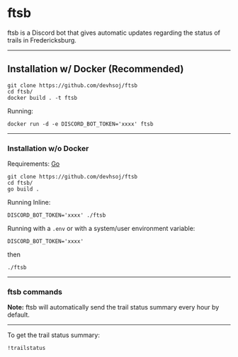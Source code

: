 # ftsb
ftsb is a Discord bot that gives automatic updates regarding the status of trails in Fredericksburg.

---

## Installation w/ Docker (Recommended)
```shell
git clone https://github.com/devhsoj/ftsb
cd ftsb/
docker build . -t ftsb
```
Running:
```shell
docker run -d -e DISCORD_BOT_TOKEN='xxxx' ftsb
```

---

### Installation w/o Docker
Requirements: [Go](https://go.dev/doc/install)
```shell
git clone https://github.com/devhsoj/ftsb
cd ftsb/
go build .
```
Running Inline:
```shell
DISCORD_BOT_TOKEN='xxxx' ./ftsb
```
Running with a `.env` or with a system/user environment variable:
```text
DISCORD_BOT_TOKEN='xxxx'
```
then
```shell
./ftsb
```

---

### ftsb commands
**Note:** ftsb will automatically send the trail status summary every hour by default.

---

To get the trail status summary:
```text
!trailstatus
```